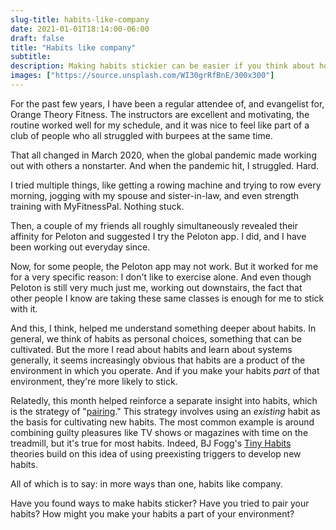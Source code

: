 ```yaml
---
slug-title: habits-like-company
date: 2021-01-01T18:14:00-06:00
draft: false
title: "Habits like company"
subtitle:
description: Making habits stickier can be easier if you think about how to take advantage of your environment, or preexisting habits, when developing new habits.
images: ["https://source.unsplash.com/WI30grRfBnE/300x300"]
---
```


For the past few years, I have been a regular attendee of, and evangelist for, Orange Theory Fitness. The instructors are excellent and motivating, the routine worked well for my schedule, and it was nice to feel like part of a club of people who all struggled with burpees at the same time.

That all changed in March 2020, when the global pandemic made working out with others a nonstarter. And when the pandemic hit, I struggled. Hard.

I tried multiple things, like getting a rowing machine and trying to row every morning, jogging with my spouse and sister-in-law, and even strength training with MyFitnessPal. Nothing stuck.

Then, a couple of my friends all roughly simultaneously revealed their affinity for Peloton and suggested I try the Peloton app. I did, and I have been working out everyday since.

Now, for some people, the Peloton app may not work. But it worked for me for a very specific reason: I don't like to exercise alone. And even though Peloton is still very much just me, working out downstairs, the fact that other people I know are taking these same classes is enough for me to stick with it.

And this, I think, helped me understand something deeper about habits. In general, we think of habits as personal choices, something that can be cultivated. But the more I read about habits and learn about systems generally, it seems increasingly obvious that habits are a product of the environment in which you operate. And if you make your habits _part_ of that environment, they're more likely to stick.

Relatedly, this month helped reinforce a separate insight into habits, which is the strategy of "[pairing](https://gretchenrubin.com/2014/11/video-try-pairing-one-of-the-easiest-ways-to-strengthen-habits)." This strategy involves using an _existing_ habit as the basis for cultivating new habits. The most common example is around combining guilty pleasures like TV shows or magazines with time on the treadmill, but it's true for most habits. Indeed, BJ Fogg's [Tiny Habits](https://www.tinyhabits.com/) theories build on this idea of using preexisting triggers to develop new habits.

All of which is to say: in more ways than one, habits like company.

Have you found ways to make habits sticker? Have you tried to pair your habits? How might you make your habits a part of your environment?
